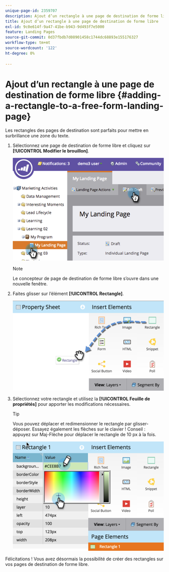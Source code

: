 ```yaml
---
unique-page-id: 2359707
description: Ajout d’un rectangle à une page de destination de forme libre - Documents Marketo - Documentation du produit
title: Ajout d’un rectangle à une page de destination de forme libre
exl-id: 9c0e614f-9a47-41be-b943-9d493f7e5000
feature: Landing Pages
source-git-commit: 0d37fbdb7d08901458c1744dc68893e155176327
workflow-type: tm+mt
source-wordcount: '122'
ht-degree: 0%

---
```


# Ajout d’un rectangle à une page de destination de forme libre {#adding-a-rectangle-to-a-free-form-landing-page}

Les rectangles des pages de destination sont parfaits pour mettre en surbrillance une zone du texte.

1. Sélectionnez une page de destination de forme libre et cliquez sur **[!UICONTROL Modifier le brouillon]**.

   ![](assets/image2014-9-16-14-3a50-3a51.png)

   >[!NOTE]
   >
   >Le concepteur de page de destination de forme libre s’ouvre dans une nouvelle fenêtre.

1. Faites glisser sur l’élément **[!UICONTROL Rectangle]**.

   ![](assets/image2015-5-21-14-3a48-3a45.png)

1. Sélectionnez votre rectangle et utilisez la **[!UICONTROL Feuille de propriétés]** pour apporter les modifications nécessaires.

   >[!TIP]
   >
   >Vous pouvez déplacer et redimensionner le rectangle par glisser-déposer. Essayez également les flèches sur le clavier ! Conseil : appuyez sur Maj-Flèche pour déplacer le rectangle de 10 px à la fois.

   ![](assets/image2015-5-21-14-3a50-3a24.png)

Félicitations ! Vous avez désormais la possibilité de créer des rectangles sur vos pages de destination de forme libre.
